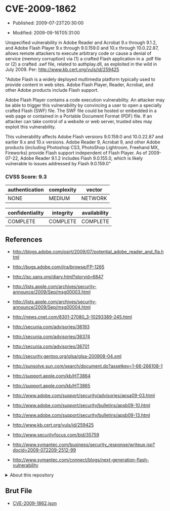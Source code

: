 # CVE-2009-1862

- Published: 2009-07-23T20:30:00

- Modified: 2009-09-16T05:31:00

Unspecified vulnerability in Adobe Reader and Acrobat 9.x through 9.1.2, and Adobe Flash Player 9.x through 9.0.159.0 and 10.x through 10.0.22.87, allows remote attackers to execute arbitrary code or cause a denial of service (memory corruption) via (1) a crafted Flash application in a .pdf file or (2) a crafted .swf file, related to authplay.dll, as exploited in the wild in July 2009. Per: http://www.kb.cert.org/vuls/id/259425

"Adobe Flash is a widely deployed multimedia platform typically used to provide content in web sites. Adobe Flash Player, Reader, Acrobat, and other Adobe products include Flash support.

Adobe Flash Player contains a code execution vulnerability. An attacker may be able to trigger this vulnerability by convincing a user to open a specially crafted Flash (SWF) file. The SWF file could be hosted or embedded in a web page or contained in a Portable Document Format (PDF) file. If an attacker can take control of a website or web server, trusted sites may exploit this vulnerability.

This vulnerability affects Adobe Flash versions 9.0.159.0 and 10.0.22.87 and earlier 9.x and 10.x versions. Adobe Reader 9, Acrobat 9, and other Adobe products (including Photoshop CS3, PhotoShop Lightroom, Freehand MX, Fireworks) provide Flash support independent of Flash Player. As of 2009-07-22, Adobe Reader 9.1.2 includes Flash 9.0.155.0, which is likely vulnerable to issues addressed by Flash 9.0.159.0"

### CVSS Score: **9.3**

| authentication | complexity | vector |
| --- | --- | --- |
| NONE | MEDIUM | NETWORK |

| confidentiality | integrity | availability |
| --- | --- | --- |
| COMPLETE | COMPLETE | COMPLETE |

## References

* http://blogs.adobe.com/psirt/2009/07/potential_adobe_reader_and_fla.html

* http://bugs.adobe.com/jira/browse/FP-1265

* http://isc.sans.org/diary.html?storyid=6847

* http://lists.apple.com/archives/security-announce/2009/Sep/msg00003.html

* http://lists.apple.com/archives/security-announce/2009/Sep/msg00004.html

* http://news.cnet.com/8301-27080_3-10293389-245.html

* http://secunia.com/advisories/36193

* http://secunia.com/advisories/36374

* http://secunia.com/advisories/36701

* http://security.gentoo.org/glsa/glsa-200908-04.xml

* http://sunsolve.sun.com/search/document.do?assetkey=1-66-266108-1

* http://support.apple.com/kb/HT3864

* http://support.apple.com/kb/HT3865

* http://www.adobe.com/support/security/advisories/apsa09-03.html

* http://www.adobe.com/support/security/bulletins/apsb09-10.html

* http://www.adobe.com/support/security/bulletins/apsb09-13.html

* http://www.kb.cert.org/vuls/id/259425

* http://www.securityfocus.com/bid/35759

* http://www.symantec.com/business/security_response/writeup.jsp?docid=2009-072209-2512-99

* http://www.symantec.com/connect/blogs/next-generation-flash-vulnerability

<details>
<summary>About this repository</summary> 

  This repository is part of the project [Live Hack CVE](https://github.com/Live-Hack-CVE). Main website can be found [www.live-hack.org](https://www.live-hack.org) 
  
  Made by [Sn0wAlice](https://github.com/Sn0wAlice) for the people that care about security and need to have a feed of the latest CVEs. Hope you enjoy it, don't forget to star the repo and follow me on [Twitter](https://twitter.com/Sn0wAlice) and [Github](https://github.com/Sn0wAlice). And that is my [personnal website](https://www.alice-snow.me/)

  - [Home Page](https://github.com/Live-Hack-CVE)
  - [Framework](https://github.com/Live-Hack-CVE/cve-framework)
  - [CVE database](https://github.com/Live-Hack-CVE/full_database)
  - [Changelog](https://github.com/Live-Hack-CVE/Changelog)
</details>

## Brut File

* [CVE-2009-1862.json](https://raw.githubusercontent.com/Live-Hack-CVE/full_database/main/cves/2009/CVE-2009-1862.json)

